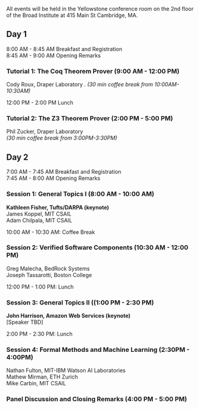 All events will be held in the Yellowstone conference room on the 2nd floor of the Broad Institute at 415 Main St Cambridge, MA.

## Day 1
8:00 AM - 8:45 AM Breakfast and Registration  
8:45 AM - 9:00 AM Opening Remarks  

### Tutorial 1: The Coq Theorem Prover (9:00 AM - 12:00 PM)
Cody Roux, Draper Laboratory . 
_(30 min coffee break from 10:00AM-10:30AM)_  

12:00 PM - 2:00 PM Lunch  

### Tutorial 2: The Z3 Theorem Prover (2:00 PM - 5:00 PM)
Phil Zucker, Draper Laboratory   
_(30 min coffee break from 3:00PM-3:30PM)_

## Day 2
7:00 AM - 7:45 AM Breakfast and Registration  
7:45 AM - 8:00 AM Opening Remarks 

### Session 1: General Topics I (8:00 AM - 10:00 AM)
**Kathleen Fisher, Tufts/DARPA (keynote)**  
James Koppel, MIT CSAIL  
Adam Chilpala, MIT CSAIL

10:00 AM - 10:30 AM: Coffee Break

### Session 2: Verified Software Components (10:30 AM - 12:00 PM)
Greg Malecha, BedRock Systems  
Joseph Tassarotti, Boston College

12:00 PM - 1:00 PM: Lunch

### Session 3: General Topics II ((1:00 PM - 2:30 PM)
**John Harrison, Amazon Web Services (keynote)**  
[Speaker TBD]

2:00 PM - 2:30 PM: Lunch

### Session 4: Formal Methods and Machine Learning (2:30PM - 4:00PM)
Nathan Fulton, MIT-IBM Watson AI Laboratories  
Mathew Mirman, ETH Zurich  
Mike Carbin, MIT CSAIL

### Panel Discussion and Closing Remarks (4:00 PM - 5:00 PM)
